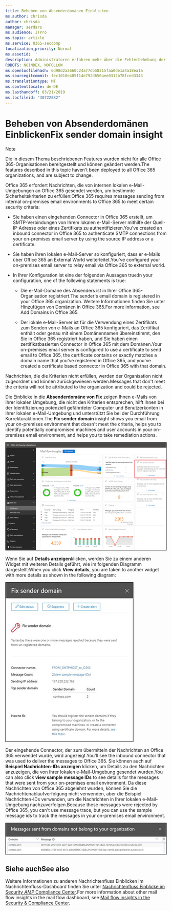 ```yaml
---
title: Beheben von Absenderdomänen Einblicken
ms.author: chrisda
author: chrisda
manager: serdars
ms.audience: ITPro
ms.topic: article
ms.service: O365-seccomp
localization_priority: Normal
ms.assetid: ''
description: Administratoren erfahren mehr über die Fehlerbehebung der Absenderdomäne im Nachrichtenfluss-Dashboard im Office 365 Security & Compliance Center.
ROBOTS: NOINDEX, NOFOLLOW
ms.openlocfilehash: 6d98d2a2660c24a77db58215faa0de1a4a18ea1a
ms.sourcegitcommit: fec1010e405f14e792d650aee0312b78fced3343
ms.translationtype: MT
ms.contentlocale: de-DE
ms.lasthandoff: 03/21/2019
ms.locfileid: "30722882"
---
```

# <a name="fix-sender-domain-insight"></a><span data-ttu-id="17b31-103">Beheben von Absenderdomänen Einblicken</span><span class="sxs-lookup"><span data-stu-id="17b31-103">Fix sender domain insight</span></span>

> [!NOTE]
> <span data-ttu-id="17b31-104">Die in diesem Thema beschriebenen Features wurden nicht für alle Office 365-Organisationen bereitgestellt und können geändert werden.</span><span class="sxs-lookup"><span data-stu-id="17b31-104">The features described in this topic haven't been deployed to all Office 365 organizations, and are subject to change.</span></span>

<span data-ttu-id="17b31-105">Office 365 erfordert Nachrichten, die von internen lokalen e-Mail-Umgebungen an Office 365 gesendet werden, um bestimmte Sicherheitskriterien zu erfüllen:</span><span class="sxs-lookup"><span data-stu-id="17b31-105">Office 365 requires messages sending from internal on-premises email environments to Office 365 to meet certain security criteria:</span></span>

- <span data-ttu-id="17b31-106">Sie haben einen eingehenden Connector in Office 365 erstellt, um SMTP-Verbindungen von Ihrem lokalen e-Mail-Server mithilfe der Quell-IP-Adresse oder eines Zertifikats zu authentifizieren.</span><span class="sxs-lookup"><span data-stu-id="17b31-106">You've created an inbound connector in Office 365 to authenticate SMTP connections from your on-premises email server by using the source IP address or a certificate.</span></span>

- <span data-ttu-id="17b31-107">Sie haben ihren lokalen e-Mail-Server so konfiguriert, dass er e-Mails über Office 365 an External World weiterleitet.</span><span class="sxs-lookup"><span data-stu-id="17b31-107">You've configured your on-premises email server to relay email via Office 365 to external world.</span></span>

- <span data-ttu-id="17b31-108">In Ihrer Konfiguration ist eine der folgenden Aussagen true:</span><span class="sxs-lookup"><span data-stu-id="17b31-108">In your configuration, one of the following statements is true:</span></span>

  - <span data-ttu-id="17b31-109">Die e-Mail-Domäne des Absenders ist in Ihrer Office 365-Organisation registriert.</span><span class="sxs-lookup"><span data-stu-id="17b31-109">The sender's email domain is registered in your Office 365 organization.</span></span> <span data-ttu-id="17b31-110">Weitere Informationen finden Sie unter Hinzufügen von Domänen in Office 365.</span><span class="sxs-lookup"><span data-stu-id="17b31-110">For more information, see Add Domains in Office 365.</span></span>

  - <span data-ttu-id="17b31-111">Der lokale e-Mail-Server ist für die Verwendung eines Zertifikats zum Senden von e-Mails an Office 365 konfiguriert, das Zertifikat enthält oder genau mit einem Domänennamen übereinstimmt, den Sie in Office 365 registriert haben, und Sie haben einen zertifikatbasierten Connector in Office 365 mit dem Domänen.</span><span class="sxs-lookup"><span data-stu-id="17b31-111">Your on-premises email server is configured to use a certificate to send email to Office 365, the certificate contains or exactly matches a domain name that you've registered in Office 365, and you've created a certificate based connector in Office 365 with that domain.</span></span> 

<span data-ttu-id="17b31-112">Nachrichten, die die Kriterien nicht erfüllen, werden der Organisation nicht zugeordnet und können zurückgewiesen werden.</span><span class="sxs-lookup"><span data-stu-id="17b31-112">Messages that don't meet the criteria will not be attributed to the organization and could be rejected.</span></span>

<span data-ttu-id="17b31-113">Die Einblicke in die **Absenderdomäne von Fix** zeigen Ihnen e-Mails von Ihrer lokalen Umgebung, die nicht den Kriterien entsprechen, hilft Ihnen bei der Identifizierung potenziell gefährdeter Computer und Benutzerkonten in Ihrer lokalen e-Mail-Umgebung und unterstützt Sie bei der Durchführung Korrekturaktionen.</span><span class="sxs-lookup"><span data-stu-id="17b31-113">The **Fix sender domain** insight shows you email from your on-premises environment that doesn't meet the criteria, helps you to identify potentially compromised machines and user accounts in your on-premises email environment, and helps you to take remediation actions.</span></span>

![Die FehlerbeHebung der Absenderdomäne im Nachrichtenfluss-Dashboard im Office 365 Security & Compliance Center](media/sender-domain-insight-selected.png)

<span data-ttu-id="17b31-115">Wenn Sie auf **Details anzeigen**klicken, werden Sie zu einem anderen Widget mit weiteren Details geführt, wie im folgenden Diagramm dargestellt:</span><span class="sxs-lookup"><span data-stu-id="17b31-115">When you click **View details**, you are taken to another widget with more details as shown in the following diagram:</span></span>

![Das Widget "Details" in der FehlerbeHebung der Absenderdomäne](media/sender-domain-view-details.png)

<span data-ttu-id="17b31-117">Der eingehende Connector, der zum übermitteln der Nachrichten an Office 365 verwendet wurde, wird angezeigt.</span><span class="sxs-lookup"><span data-stu-id="17b31-117">You'll see the inbound connector that was used to deliver the messages to Office 365.</span></span> <span data-ttu-id="17b31-118">Sie können auch auf **Beispiel Nachrichten-IDs anzeigen** klicken, um Details zu den Nachrichten anzuzeigen, die von Ihrer lokalen e-Mail-Umgebung gesendet wurden.</span><span class="sxs-lookup"><span data-stu-id="17b31-118">You can also click **view sample message IDs** to see details for the messages that were sent from your on-premises email environment.</span></span> <span data-ttu-id="17b31-119">Da diese Nachrichten von Office 365 abgelehnt wurden, können Sie die Nachrichtenablaufverfolgung nicht verwenden, aber die Beispiel Nachrichten-IDs verwenden, um die Nachrichten in Ihrer lokalen e-Mail-Umgebung nachzuverfolgen.</span><span class="sxs-lookup"><span data-stu-id="17b31-119">Because these messages were rejected by Office 365, you can't use message trace, but you can use the sample message ids to track the messages in your on-premises email environment.</span></span>

![Anzeigen von Beispiel Nachrichten-IDs in der FehlerbeHebung der Absenderdomäne](media/sender-domain-view-sample-message-ids.png)

## <a name="see-also"></a><span data-ttu-id="17b31-121">Siehe auch</span><span class="sxs-lookup"><span data-stu-id="17b31-121">See also</span></span>

<span data-ttu-id="17b31-122">Weitere Informationen zu anderen Nachrichtenfluss Einblicken im Nachrichtenfluss-Dashboard finden Sie unter [Nachrichtenfluss Einblicke im Security _AMP_ Compliance Center](mail-flow-insights-v2.md).</span><span class="sxs-lookup"><span data-stu-id="17b31-122">For more information about other mail flow insights in the mail flow dashboard, see [Mail flow insights in the Security & Compliance Center](mail-flow-insights-v2.md).</span></span>
